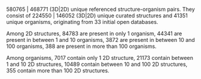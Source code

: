 580765 | 468771 (3D|2D) unique referenced structure-organism pairs. 
 They consist of 
 224550 | 146052 (3D|2D) unique curated structures and 
 41351 unique organisms,
 originating from 
 33 initial open databases. 
 
 Among 2D structures, 
 84783 are present in only 1 organism, 
 44341 are present in between 1 and 10 organisms, 
 3872 are present in between 10 and 100 organisms, 
 388 are present in more than 100 organisms. 
 
 Among organisms, 
 7017 contain only 1 2D structure, 
 21173 contain between 1 and 10 2D structures, 
 10489 contain between 10 and 100 2D structures, 
 355 contain more than 100 2D structures. 
